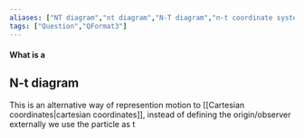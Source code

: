 ```yaml
---
aliases: ["NT diagram","nt diagram","N-T diagram","n-t coordinate system"]
tags: ["Question","QFormat3"]
---
```


#### What is a
## N-t diagram

This is an alternative way of represention motion to [[Cartesian coordinates|cartesian coordinates]], instead of defining the origin/observer externally we use the particle as t